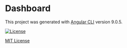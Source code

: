# Dashboard

This project was generated with [Angular CLI](https://github.com/angular/angular-cli) version 9.0.5.

<a href="https://github.com/neherlab/covid19_scenarios/blob/master/LICENSE">
    <img src="https://img.shields.io/github/license/neherlab/covid19_scenarios" alt="License" />
  </a>

[MIT License](LICENSE)